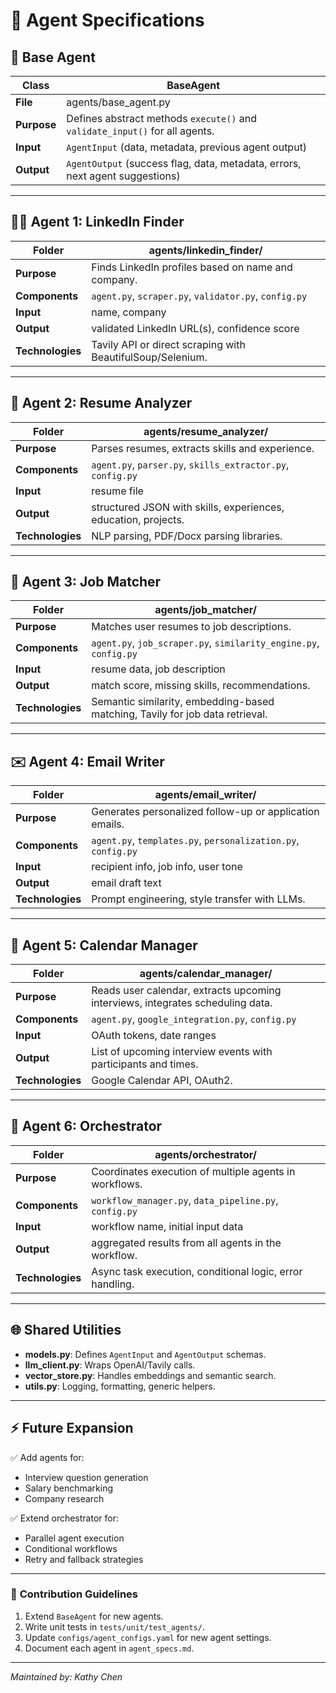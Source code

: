 # 🤖 Agent Specifications

## 🔧 **Base Agent**

| **Class** | BaseAgent |
|---|---|
| **File** | agents/base_agent.py |
| **Purpose** | Defines abstract methods `execute()` and `validate_input()` for all agents. |
| **Input** | `AgentInput` (data, metadata, previous agent output) |
| **Output** | `AgentOutput` (success flag, data, metadata, errors, next agent suggestions) |

---

## 🕵️‍♀️ **Agent 1: LinkedIn Finder**

| **Folder** | agents/linkedin_finder/ |
|---|---|
| **Purpose** | Finds LinkedIn profiles based on name and company. |
| **Components** | `agent.py`, `scraper.py`, `validator.py`, `config.py` |
| **Input** | name, company |
| **Output** | validated LinkedIn URL(s), confidence score |
| **Technologies** | Tavily API or direct scraping with BeautifulSoup/Selenium. |

---

## 📄 **Agent 2: Resume Analyzer**

| **Folder** | agents/resume_analyzer/ |
|---|---|
| **Purpose** | Parses resumes, extracts skills and experience. |
| **Components** | `agent.py`, `parser.py`, `skills_extractor.py`, `config.py` |
| **Input** | resume file |
| **Output** | structured JSON with skills, experiences, education, projects. |
| **Technologies** | NLP parsing, PDF/Docx parsing libraries. |

---

## 💼 **Agent 3: Job Matcher**

| **Folder** | agents/job_matcher/ |
|---|---|
| **Purpose** | Matches user resumes to job descriptions. |
| **Components** | `agent.py`, `job_scraper.py`, `similarity_engine.py`, `config.py` |
| **Input** | resume data, job description |
| **Output** | match score, missing skills, recommendations. |
| **Technologies** | Semantic similarity, embedding-based matching, Tavily for job data retrieval. |

---

## ✉️ **Agent 4: Email Writer**

| **Folder** | agents/email_writer/ |
|---|---|
| **Purpose** | Generates personalized follow-up or application emails. |
| **Components** | `agent.py`, `templates.py`, `personalization.py`, `config.py` |
| **Input** | recipient info, job info, user tone |
| **Output** | email draft text |
| **Technologies** | Prompt engineering, style transfer with LLMs. |

---

## 📅 **Agent 5: Calendar Manager**

| **Folder** | agents/calendar_manager/ |
|---|---|
| **Purpose** | Reads user calendar, extracts upcoming interviews, integrates scheduling data. |
| **Components** | `agent.py`, `google_integration.py`, `config.py` |
| **Input** | OAuth tokens, date ranges |
| **Output** | List of upcoming interview events with participants and times. |
| **Technologies** | Google Calendar API, OAuth2. |

---

## 🧠 **Agent 6: Orchestrator**

| **Folder** | agents/orchestrator/ |
|---|---|
| **Purpose** | Coordinates execution of multiple agents in workflows. |
| **Components** | `workflow_manager.py`, `data_pipeline.py`, `config.py` |
| **Input** | workflow name, initial input data |
| **Output** | aggregated results from all agents in the workflow. |
| **Technologies** | Async task execution, conditional logic, error handling. |

---

## 🌐 **Shared Utilities**

- **models.py**: Defines `AgentInput` and `AgentOutput` schemas.
- **llm_client.py**: Wraps OpenAI/Tavily calls.
- **vector_store.py**: Handles embeddings and semantic search.
- **utils.py**: Logging, formatting, generic helpers.

---

## ⚡ **Future Expansion**

✅ Add agents for:

- Interview question generation
- Salary benchmarking
- Company research

✅ Extend orchestrator for:

- Parallel agent execution
- Conditional workflows
- Retry and fallback strategies

---

### 📝 **Contribution Guidelines**

1. Extend `BaseAgent` for new agents.  
2. Write unit tests in `tests/unit/test_agents/`.  
3. Update `configs/agent_configs.yaml` for new agent settings.  
4. Document each agent in `agent_specs.md`.

---

*Maintained by: Kathy Chen*

